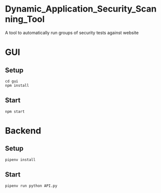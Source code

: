 # Dynamic_Application_Security_Scanning_Tool
A tool to automatically run groups of security tests against website


# GUI

## Setup

```
cd gui
npm install
```

## Start

```
npm start
```

# Backend

## Setup

```
pipenv install
```

## Start

```
pipenv run python API.py
```

